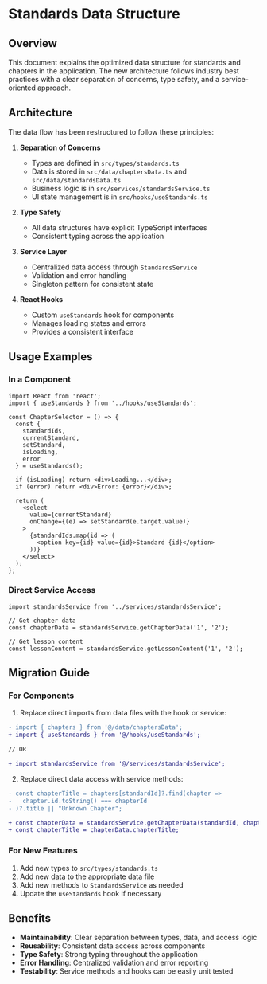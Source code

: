 # Standards Data Structure

## Overview

This document explains the optimized data structure for standards and chapters in the application. The new architecture follows industry best practices with a clear separation of concerns, type safety, and a service-oriented approach.

## Architecture

The data flow has been restructured to follow these principles:

1. **Separation of Concerns**
   - Types are defined in `src/types/standards.ts`
   - Data is stored in `src/data/chaptersData.ts` and `src/data/standardsData.ts`
   - Business logic is in `src/services/standardsService.ts`
   - UI state management is in `src/hooks/useStandards.ts`

2. **Type Safety**
   - All data structures have explicit TypeScript interfaces
   - Consistent typing across the application

3. **Service Layer**
   - Centralized data access through `StandardsService`
   - Validation and error handling
   - Singleton pattern for consistent state

4. **React Hooks**
   - Custom `useStandards` hook for components
   - Manages loading states and errors
   - Provides a consistent interface

## Usage Examples

### In a Component

```tsx
import React from 'react';
import { useStandards } from '../hooks/useStandards';

const ChapterSelector = () => {
  const { 
    standardIds, 
    currentStandard, 
    setStandard,
    isLoading,
    error 
  } = useStandards();

  if (isLoading) return <div>Loading...</div>;
  if (error) return <div>Error: {error}</div>;

  return (
    <select 
      value={currentStandard}
      onChange={(e) => setStandard(e.target.value)}
    >
      {standardIds.map(id => (
        <option key={id} value={id}>Standard {id}</option>
      ))}
    </select>
  );
};
```

### Direct Service Access

```tsx
import standardsService from '../services/standardsService';

// Get chapter data
const chapterData = standardsService.getChapterData('1', '2');

// Get lesson content
const lessonContent = standardsService.getLessonContent('1', '2');
```

## Migration Guide

### For Components

1. Replace direct imports from data files with the hook or service:

```diff
- import { chapters } from '@/data/chaptersData';
+ import { useStandards } from '@/hooks/useStandards';

// OR

+ import standardsService from '@/services/standardsService';
```

2. Replace direct data access with service methods:

```diff
- const chapterTitle = chapters[standardId]?.find(chapter => 
-   chapter.id.toString() === chapterId
- )?.title || "Unknown Chapter";

+ const chapterData = standardsService.getChapterData(standardId, chapterId);
+ const chapterTitle = chapterData.chapterTitle;
```

### For New Features

1. Add new types to `src/types/standards.ts`
2. Add new data to the appropriate data file
3. Add new methods to `StandardsService` as needed
4. Update the `useStandards` hook if necessary

## Benefits

- **Maintainability**: Clear separation between types, data, and access logic
- **Reusability**: Consistent data access across components
- **Type Safety**: Strong typing throughout the application
- **Error Handling**: Centralized validation and error reporting
- **Testability**: Service methods and hooks can be easily unit tested